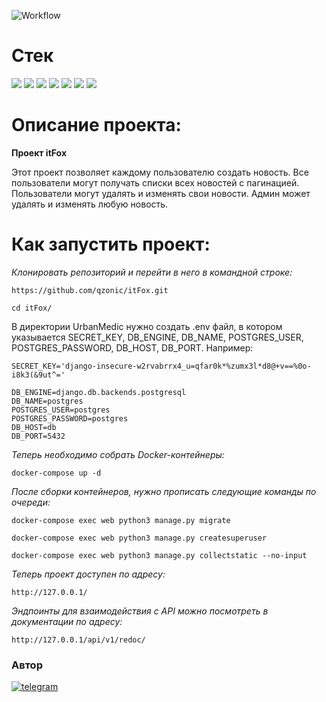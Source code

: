 ![Workflow](https://github.com/qzonic/itFox/actions/workflows/main.yml/badge.svg)

# Стек
<img src="https://img.shields.io/badge/Python-4169E1?style=for-the-badge"/> <img src="https://img.shields.io/badge/Django-008000?style=for-the-badge"/> <img src="https://img.shields.io/badge/DRF-800000?style=for-the-badge"/> <img src="https://img.shields.io/badge/Docker-00BFFF?style=for-the-badge"/> <img src="https://img.shields.io/badge/PostgreSQL-87CEEB?style=for-the-badge"/> <img src="https://img.shields.io/badge/Nginx-67c273?style=for-the-badge"/> <img src="https://img.shields.io/badge/Gunicorn-06bd1e?style=for-the-badge"/>

# Описание проекта:

**Проект itFox**

Этот проект позволяет каждому пользователю создать новость. Все пользователи могут получать
списки всех новостей с пагинацией. Пользователи могут удалять и изменять свои
новости. Админ может удалять и изменять любую новость.

# Как запустить проект:

*Клонировать репозиторий и перейти в него в командной строке:*
```
https://github.com/qzonic/itFox.git
```
```
cd itFox/
```

В директории UrbanMedic нужно создать .env файл, в котором указывается 
SECRET_KEY, DB_ENGINE, DB_NAME, POSTGRES_USER, POSTGRES_PASSWORD, DB_HOST, DB_PORT.
Например:
```
SECRET_KEY='django-insecure-w2rvabrrx4_u=qfar0k*%zumx3l*d8@+v==%0o-i8k3(&9ut^='

DB_ENGINE=django.db.backends.postgresql
DB_NAME=postgres
POSTGRES_USER=postgres
POSTGRES_PASSWORD=postgres
DB_HOST=db
DB_PORT=5432
```

*Теперь необходимо собрать Docker-контейнеры:*
```
docker-compose up -d
```

*После сборки контейнеров, нужно прописать следующие команды по очереди:*
```
docker-compose exec web python3 manage.py migrate
```

```
docker-compose exec web python3 manage.py createsuperuser
```

```
docker-compose exec web python3 manage.py collectstatic --no-input
```

*Теперь проект доступен по адресу:*
```
http://127.0.0.1/
```

*Эндпоинты для взаимодействия с API можно посмотреть в документации по адресу:*
```
http://127.0.0.1/api/v1/redoc/
```

### Автор
[![telegram](https://img.shields.io/badge/Telegram-Join-blue)](https://t.me/qzonic)